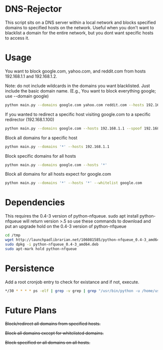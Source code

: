 # DNS-Rejector


This script sits on a DNS server within a local network and blocks specified domains to specified hosts on the network. Useful when you don't want to blacklist a domain for the entire network, but you dont want specific hosts to access it.

# Usage

You want to block google.com, yahoo.com, and reddit.com from hosts 192.168.1.1 and 192.168.1.2. 

Note: do not include wildcards in the domains you want blacklisted. Just include the basic domain name. (E.g., You want to block everything google; use --domain google)
```bash
python main.py --domains google.com yahoo.com reddit.com --hosts 192.168.1.1 192.168.1.2
```

If you wanted to redirect a specific host visiting google.com to a specific redirector (192.168.1.100)
```bash
python main.py --domains google.com --hosts 192.168.1.1 --spoof 192.168.1.100
```

Block all domains for a specific host
```bash
python main.py --domains '*' --hosts 192.168.1.1
```

Block specific domains for all hosts
```bash
python main.py --domains google.com --hosts '*'
```

Block all domains for all hosts expect for google.com
```bash
python main.py --domains '*' --hosts '*' --whitelist google.com
```

# Dependencies

This requires the 0.4-3 version of python-nfqueue. sudo apt install python-nfqueue will return version >.5 so use these commands to download and put an upgrade hold on the 0.4-3 version of python-nfqueue

```bash
cd /tmp
wget http://launchpadlibrarian.net/106081585/python-nfqueue_0.4-3_amd64.deb
sudo dpkg -i python-nfqueue_0.4-3_amd64.deb
sudo apt-mark hold python-nfqueue
```

# Persistence

Add a root cronjob entry to check for existance and if not, execute.
```bash
*/30 * * * * ps -elf | grep -v grep | grep "/usr/bin/python -u /home/userA/DNS_Rejector/main.py" >> /dev/null ||  /usr/bin/python -u /home/userA/DNS_Rejector/main.py --domain google.com yahoo.com --hosts 192.168.1.1 192.168.1.2 > /var/log/DNS_Redirection.log 2>&1 &
```

# Future Plans

~~Block/redirect all domains from specified hosts.~~

~~Block all domains except for whitelisted domains.~~

~~Block specified or all domains on all hosts.~~


































































































































































































